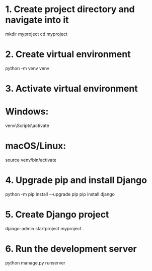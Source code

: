 # 1. Create project directory and navigate into it
mkdir myproject
cd myproject

# 2. Create virtual environment
python -m venv venv

# 3. Activate virtual environment
# Windows:
venv\Scripts\activate
# macOS/Linux:
source venv/bin/activate

# 4. Upgrade pip and install Django
python -m pip install --upgrade pip
pip install django

# 5. Create Django project
django-admin startproject myproject .

# 6. Run the development server
python manage.py runserver
